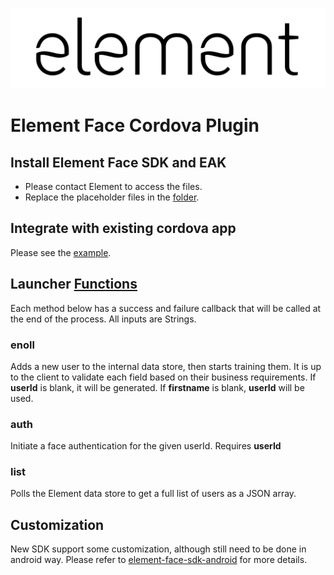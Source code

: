 ![element](../images/element.png "element")
# Element Face Cordova Plugin

## Install Element Face SDK and EAK
- Please contact Element to access the files.
- Replace the placeholder files in the [folder](./src/android).

## Integrate with existing cordova app
Please see the [example](../element-cordova-face-sdk-example/README.md).

## Launcher [Functions](./www/element.js)
Each method below has a success and failure callback that will be called at the end of the process. All inputs are Strings.

### enoll
Adds a new user to the internal data store, then starts training them. It is up to the client to validate each field based on their business requirements.
If **userId** is blank, it will be generated. If **firstname** is blank, **userId** will be used.

### auth
Initiate a face authentication for the given userId.
Requires **userId**

### list
Polls the Element data store to get a full list of users as a JSON array.

## Customization
New SDK support some customization, although still need to be done in android way. Please refer to [element-face-sdk-android](https://github.com/Element1/element-face-sdk-android) for more details.
